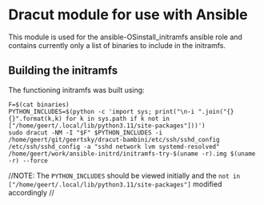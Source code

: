 Dracut module for use with Ansible
==================================

This module is used for the ansible-OSinstall_initramfs ansible role and contains currently only a list of binaries to include in the initramfs.

Building the initramfs
----------------------

The functioning initramfs was built using:

```
F=$(cat binaries)
PYTHON_INCLUDES=$(python -c 'import sys; print("\n-i ".join("{} {}".format(k,k) for k in sys.path if k not in ["/home/geert/.local/lib/python3.11/site-packages"]))')
sudo dracut -NM -I "$F" $PYTHON_INCLUDES -i /home/geert/git/geertsky/dracut-bambini/etc/ssh/sshd_config /etc/ssh/sshd_config -a "sshd network lvm systemd-resolved" /home/geert/work/ansible-initrd/initramfs-try-$(uname -r).img $(uname -r) --force
```
//NOTE: The `PYTHON_INCLUDES` should be viewed initially and the `not in ["/home/geert/.local/lib/python3.11/site-packages"]` modified accordingly //

